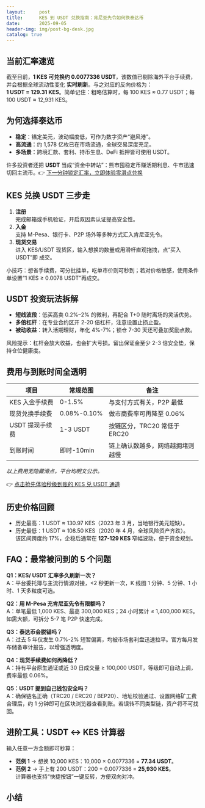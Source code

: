 ```yaml
---
layout:     post
title:      KES 到 USDT 兑换指南：肯尼亚先令如何换泰达币
date:       2025-09-05
header-img: img/post-bg-desk.jpg
catalog: true
---
```


## 当前汇率速览
截至目前，**1 KES 可兑换约 0.0077336 USDT**，该数值已剔除海外平台手续费，并会根据全球流动性变化 **实时刷新**。与之对应的反向价格为：  
**1 USDT = 129.31 KES**。简单记住：粗略估算时，每 100 KES ≈ 0.77 USDT；每 100 USDT ≈ 12,931 KES。

## 为何选择泰达币
- **稳定**：锚定美元，波动幅度低，可作为数字资产“避风港”。  
- **高流通**：约 1,578 亿枚已在市场流通，全球交易深度充足。  
- **多场景**：跨境汇款、套利、持币生息、DeFi 抵押皆可使用 USDT。

许多投资者还把 **USDT** 当成“资金中转站”：熊市囤稳定币赚活期利息、牛市迅速切回主流币。👉 [下一分钟锁定汇率，立即体验零滑点兑换](https://okxdog.com/)

## KES 兑换 USDT 三步走
1. **注册**  
   完成邮箱或手机验证，开启双因素认证提高安全性。
2. **入金**  
   支持 M-Pesa、银行卡、P2P 场外等多种方式汇入肯尼亚先令。  
3. **现货交易**  
   进入 KES/USDT 现货区，输入想换的数量或用滑杆直观拖拽，点“买入 USDT”即 成交。

小技巧：想省手续费，可分批挂单，吃单市价则可秒到；若对价格敏感，使用条件单设置“1 KES ≥ 0.0078 USDT”再成交。

## USDT 投资玩法拆解
- **短线波段**：低买高卖 0.2%–2% 的微利，再配合 T+0 随时离场的灵活优势。  
- **多倍杠杆**：在专业合约区开 2-20 倍杠杆，注意设置止损止盈。  
- **被动收益**：转入活期理财，年化 4%-7%；锁仓 7-30 天还可叠加奖励点数。  

风险提示：杠杆会放大收益，也会扩大亏损。留出保证金至少 2-3 倍安全垫，保持仓位健康度。

## 费用与到账时间全透明
| 项目            | 常规范围   | 备注                         |
|-----------------|------------|------------------------------|
| KES 入金手续费   | 0-1.5%     | 与支付方式有关，P2P 最低     |
| 现货兑换手续费   | 0.08%-0.10%| 做市商费率可再降至 0.06%     |
| USDT 提现手续费  | 1-3 USDT   | 按链区分，TRC20 常低于 ERC20 |
| 到账时间         | 即时-10min | 链上确认数越多，网络越拥堵则越慢 |

*以上费用无隐藏滑点，平台均明文公示。*

👉 [点击抢先体验秒级到账的 KES 兑 USDT 通道](https://okxdog.com/)

## 历史价格回顾
- 历史最高：1 USDT ≈ 130.97 KES（2023 年 3 月，当地银行美元短缺）。  
- 历史最低：1 USDT ≈ 108.50 KES（2020 年 4 月，全球风险资产齐跌）。  
该区间跨度约 17%，企稳后通常在 **127-129 KES** 窄幅波动，便于资金规划。

## FAQ：最常被问到的 5 个问题

**Q1：KES/ USDT 汇率多久刷新一次？**  
A：平台委托簿与主流行情源对接，<2 秒更新一次，K 线图 1 分钟、5 分钟、1 小时、1 天多粒度可选。

**Q2：用 M-Pesa 充肯尼亚先令有限额吗？**  
A：单笔最低 1,000 KES、最高 300,000 KES；24 小时累计 ≤ 1,400,000 KES。如需大额，可拆分 5-7 笔 P2P 快速完成。

**Q3：泰达币会脱锚吗？**  
A：过去 5 年仅发生 0.7%-2% 短暂偏离，均被市场套利盘迅速拉平。官方每月发布储备审计报告，以增强透明度。

**Q4：现货手续费如何再降低？**  
A：持有平台原生通证或近 30 日成交量 ≥ 100,000 USDT，等级即可自动上调，费率最低 0.06%。

**Q5：USDT 提到自己钱包安全吗？**  
A：确保链名正确（TRC20 / ERC20 / BEP20）、地址校验通过、设置网络矿工费合理后，约 1 分钟即可在区块浏览器查看到账。若误转不同类型链，资产将不可找回。

## 进阶工具：USDT ↔ KES 计算器
输入任意一方金额即可秒算：  
- **范例 1** → 想换 10,000 KES：10,000 × 0.0077336 = **77.34 USDT**。  
- **范例 2** → 手上有 200 USDT：200 ÷ 0.0077336 = **25,930 KES**。  
计算器也支持“快捷按钮”一键反转，方便双向对冲。

## 小结